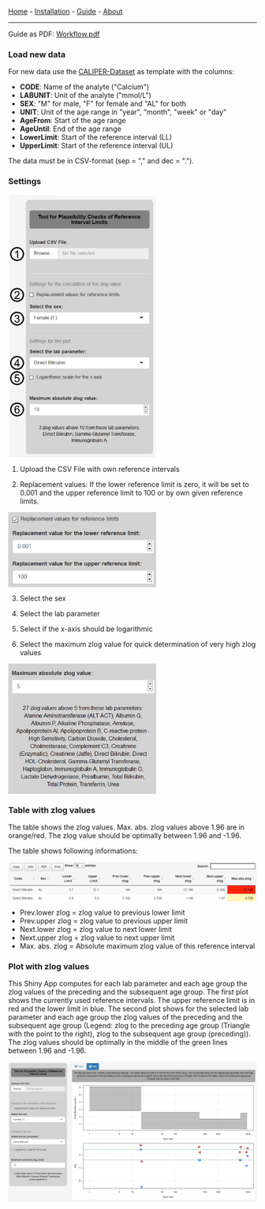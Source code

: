 [Home](./index.md) - [Installation](./install.md) - [Guide](./guide.md) - [About](./about.md)

---

Guide as PDF: [Workflow.pdf](https://github.com/SandraKla/Zlog_AdRI/raw/master/docs/Workflow.pdf)

### Load new data 

For new data use the [CALIPER-Dataset](https://github.com/SandraKla/Zlog_AdRI/blob/master/data/CALIPER.csv) as template with the columns:

* **CODE**: Name of the analyte ("Calcium") 
* **LABUNIT**: Unit of the analyte ("mmol/L")
* **SEX**: "M" for male, "F" for female and "AL" for both
* **UNIT**: Unit of the age range in "year", "month", "week" or "day"
* **AgeFrom**: Start of the age range 
* **AgeUntil**: End of the age range 
* **LowerLimit**: Start of the reference interval (LL)
* **UpperLimit**: Start of the reference interval (UL)

The data must be in CSV-format (sep = "," and dec = ".").

### Settings

<img src="setting.png" align="center" style="width:300px;"/>

1)	Upload the CSV File with own reference intervals 

2)	Replacement values: If the lower reference limit is zero, it will be set to 0.001 and the upper reference limit to 100 or by own given reference limits.

<img src="shiny_replace.png" align="center" style="width:300px;"/>

3)	Select the sex

4)	Select the lab parameter

5)	Select if the x-axis should be logarithmic

6)	Select the maximum zlog value for quick determination of very high zlog values

<img src="shiny_high_zlog.png" align="center" style="width:300px;"/>

### Table with zlog values

The table shows the zlog values. Max. abs. zlog values above 1.96 are in orange/red. The zlog value should be optimally between 1.96 and -1.96.

The table shows following informations:

<img src="shiny_table.png" align="center"/>

- Prev.lower zlog = zlog value to previous lower limit 
- Prev.upper zlog = zlog value to previous upper limit
- Next.lower zlog = zlog value to next lower limit
- Next.upper zlog = zlog value to next upper limit
- Max. abs. zlog = Absolute maximum zlog value of this reference interval


### Plot with zlog values 

This Shiny App computes for each lab parameter and each age group the zlog values of the preceding and the subsequent age group. The first plot shows the currently used reference intervals. The upper reference limit is in red and the lower limit in blue. The second plot shows for the selected lab parameter and each age group the zlog values of the preceding and the subsequent age group (Legend: zlog to the preceding age group (Triangle with the point to the right), zlog to the subsequent age group (preceding)). The zlog values should be optimally in the middle of the green lines between 1.96 and -1.96.

<img src="shiny.png" align="center"/>